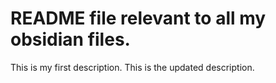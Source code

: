 # README file relevant to all my obsidian files.

This is my first description.
This is the updated description.
